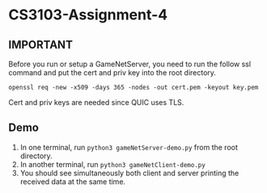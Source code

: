 # CS3103-Assignment-4

## IMPORTANT
Before you run or setup a GameNetServer, you need to run the follow ssl command and put the cert and priv key into the root directory.

`openssl req -new -x509 -days 365 -nodes -out cert.pem -keyout key.pem`

Cert and priv keys are needed since QUIC uses TLS.

## Demo
1. In one terminal, run `python3 gameNetServer-demo.py` from the root directory.
2. In another terminal, run `python3 gameNetClient-demo.py`
3. You should see simultaneously both client and server printing the received data at the same time.

